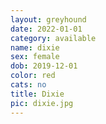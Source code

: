 ```yaml
---
layout: greyhound
date: 2022-01-01
category: available
name: dixie
sex: female
dob: 2019-12-01
color: red
cats: no
title: Dixie
pic: dixie.jpg
---
```


